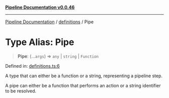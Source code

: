 [**Pipeline Documentation v0.0.46**](../../README.md)

***

[Pipeline Documentation](../../modules.md) / [definitions](../README.md) / Pipe

# Type Alias: Pipe

> **Pipe**: (...`args`) => `any` \| `string` \| `Function`

Defined in: [definitions.ts:6](https://github.com/stonemjs/pipeline/blob/25f97e5694101638ed81fbfb328425b2c68320f6/src/definitions.ts#L6)

A type that can either be a function or a string, representing a pipeline step.

A pipe can either be a function that performs an action or a string identifier to be resolved.
